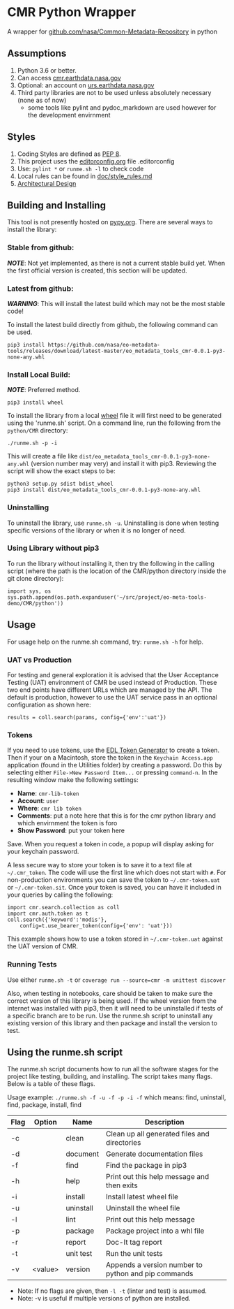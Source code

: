 # CMR Python Wrapper

A wrapper for [github.com/nasa/Common-Metadata-Repository][git_cmr] in python

## Assumptions

1. Python 3.6 or better.
2. Can access [cmr.earthdata.nasa.gov][cmr]
3. Optional: an account on [urs.earthdata.nasa.gov][edl]
4. Third party libraries are not to be used unless absolutely necessary (none as of now)
    * some tools like pylint and pydoc_markdown are used however for the development envirnment

## Styles

1. Coding Styles are defined as [PEP 8][pep8].
2. This project uses the [editorconfig.org][econfig] file .editorconfig 
3. Use: `pylint *` or `runme.sh -l` to check code
4. Local rules can be found in [doc/style_rules.md](doc/style_rules.md)
5. [Architectural Design](design.md)

## Building and Installing

This tool is not presently hosted on [pypy.org][pypi]. There are several ways to install the library:

### Stable from github:

***NOTE***: Not yet implemented, as there is not a current stable build yet. When the first official version is created, this section will be updated.

### Latest from github:

***WARNING***: This will install the latest build which may not be the most stable code!

To install the latest build directly from github, the following command can be used. 

    pip3 install https://github.com/nasa/eo-metadata-tools/releases/download/latest-master/eo_metadata_tools_cmr-0.0.1-py3-none-any.whl

### Install Local Build:

***NOTE***: Preferred method.

    pip3 install wheel

To install the library from a local [wheel][wheel] file it will first need to be generated using the 'runme.sh' script. On a command line, run the following from the `python/CMR` directory:

    ./runme.sh -p -i

This will create a file like `dist/eo_metadata_tools_cmr-0.0.1-py3-none-any.whl` (version number may very) and install it with pip3. Reviewing the script will show the exact steps to be:
    
    python3 setup.py sdist bdist_wheel
    pip3 install dist/eo_metadata_tools_cmr-0.0.1-py3-none-any.whl

### Uninstalling
To uninstall the library, use `runme.sh -u`. Uninstalling is done when testing specific versions of the library or when it is no longer of need.

### Using Library without pip3

To run the library without installing it, then try the following in the calling script (where the path is the location of the CMR/python directory inside the git clone directory):

    import sys, os
    sys.path.append(os.path.expanduser('~/src/project/eo-meta-tools-demo/CMR/python'))

## Usage

For usage help on the runme.sh command, try: `runme.sh -h` for help.

### UAT vs Production

For testing and general exploration it is advised that the User Acceptance Testing (UAT) environment of CMR be used instead of Production. These two end points have different URLs which are managed by the API. The default is production, however to use the UAT service pass in an optional configuration as shown here:

    results = coll.search(params, config={'env':'uat'})

### Tokens
If you need to use tokens, use the [EDL Token Generator](https://urs.earthdata.nasa.gov/user_tokens) to create a token. Then if your on a Macintosh, store the token in the `Keychain Access.app` application (found in the Utilities folder) by creating a password. Do this by selecting either `File->New Password Item...` or pressing `command-n`. In the resulting window make the following settings:

* **Name**: `cmr-lib-token`
* **Account**: `user`
* **Where**: `cmr lib token`
* **Comments**: put a note here that this is for the cmr python library and which envirnment the token is foro
* **Show Password**: put your token here

Save. When you request a token in code, a popup will display asking for your keychain password.

A less secure way to store your token is to save it to a text file at `~/.cmr_token`. The code will use the first line which does not start with `#`. For non-production environments you can save the token to `~/.cmr-token.uat` or `~/.cmr-token.sit`. Once your token is saved, you can have it included in your queries by calling the following:

    import cmr.search.collection as coll
    import cmr.auth.token as t
    coll.search({'keyword':'modis'},
        config=t.use_bearer_token(config={'env': 'uat'}))

This example shows how to use a token stored in `~/.cmr-token.uat` against the UAT version of CMR.
 
### Running Tests
Use either `runme.sh -t` or `coverage run --source=cmr -m unittest discover`

Also, when testing in notebooks, care should be taken to make sure the correct
version of this library is being used. If the wheel version from the internet 
was installed with pip3, then it will need to be uninstalled if tests of a 
specific branch are to be run. Use the runme.sh script to uninstall any existing 
version of this library and then package and install the version to test.

## Using the runme.sh script
The runme.sh script documents how to run all the software stages for the project like testing, building, and installing. The script takes many flags. Below is a table of these flags.

Usage example: `./runme.sh -f -u -f -p -i -f` which means:
find, uninstall, find, package, install, find

| Flag | Option   | Name      | Description |
| ---- | -------- | --------- | -------------------------------------------- |
| -c   |          | clean     | Clean up all generated files and directories
| -d   |          | document  | Generate documentation files
| -f   |          | find      | Find the package in pip3
| -h   |          | help      | Print out this help message and then exits
| -i   |          | install   | Install latest wheel file
| -u   |          | uninstall | Uninstall the wheel file
| -l   |          | lint      | Print out this help message
| -p   |          | package   | Package project into a whl file
| -r   |          | report    | Doc-It tag report
| -t   |          | unit test | Run the unit tests
| -v   | \<value> | version   | Appends a version number to python and pip commands

* Note: If no flags are given, then `-l -t` (linter and test) is assumed.
* Note: -v is useful if multiple versions of python are installed.

[pep8]: https://www.python.org/dev/peps/pep-0008/ "Python coding standard"
[cmr]: https://cmr.earthdata.nasa.gov/ "CMR API"
[git_cmr]: https://github.com/nasa/Common-Metadata-Repository/ "CMR GitHub Repository"
[edl]: https://urs.earthdata.nasa.gov/ "Earth Data Login"
[econfig]: https://editorconfig.org/ "Editor Config Definition"
[pypi]: https://pypi.org "Python Package Index"
[wheel]: https://pypi.org/project/wheel/0.25.0/ "What is a Wheel file?"
